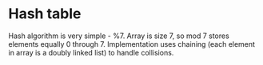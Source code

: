 Hash table
===========
Hash algorithm is very simple - %7.
Array is size 7, so mod 7 stores elements equally 0 through 7.
Implementation uses chaining (each element in array is a doubly linked list)
to handle collisions.
